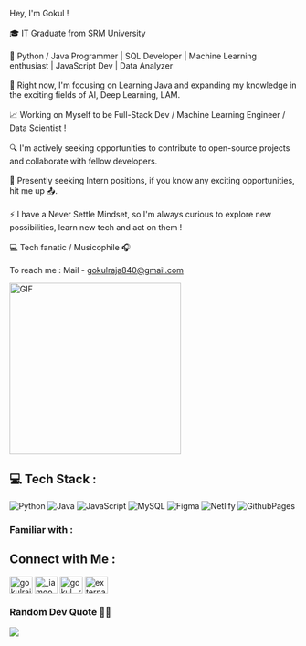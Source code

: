 Hey, I'm Gokul !<br><br> 🎓 IT Graduate from SRM University<br><br>🚀 Python / Java Programmer | SQL Developer | Machine Learning enthusiast | JavaScript Dev | Data Analyzer<br><br>📍 Right now, I'm focusing on Learning Java and expanding my knowledge in the exciting fields of AI, Deep Learning, LAM.<br><br>📈 Working on Myself to be Full-Stack Dev / Machine Learning Engineer / Data Scientist !<br><br>🔍 I'm actively seeking opportunities to contribute to open-source projects and collaborate with fellow developers.<br><br>🔎 Presently seeking Intern positions, if you know any exciting opportunities, hit me up 📤.<br><br>⚡ I have a Never Settle Mindset, so I'm always curious to explore new possibilities, learn new tech and act on them !<br><br>💻 Tech fanatic / Musicophile 🎧<br><br>To reach me : Mail - gokulraja840@gmail.com

 <img align="center" alt="GIF" src="https://github.com/Gokul-Raja84/Gokul-Raja84/blob/main/dev%20code.gif?raw=true" width="300" height="300" />



## 💻 Tech Stack :
![Python](https://img.shields.io/badge/python-3670A0?style=for-the-badge&logo=python&logoColor=ffdd54) ![Java](https://img.shields.io/badge/java-%23ED8B00.svg?style=for-the-badge&logo=openjdk&logoColor=white) ![JavaScript](https://img.shields.io/badge/javascript-%23323330.svg?style=for-the-badge&logo=javascript&logoColor=%23F7DF1E) ![MySQL](https://img.shields.io/badge/mysql-%2300000f.svg?style=for-the-badge&logo=mysql&logoColor=white) ![Figma](https://img.shields.io/badge/figma-%23F24E1E.svg?style=for-the-badge&logo=figma&logoColor=white) ![Netlify](https://img.shields.io/badge/netlify-%23000000.svg?style=for-the-badge&logo=netlify&logoColor=#00C7B7) ![GithubPages](https://img.shields.io/badge/github-121013?style=for-the-badge&logo=github&logoColor=white)


### Familiar with :

<h2 align="left">Connect with Me :</h2>
<p align="left">
<a href="https://linkedin.com/in/gokulraja84" target="blank"><img align="center" src="https://raw.githubusercontent.com/rahuldkjain/github-profile-readme-generator/master/src/images/icons/Social/linked-in-alt.svg" alt="gokulraja84" height="30" width="40" /></a>
<a href="https://twitter.com/_iamgokulraja_" target="blank"><img align="center" src="https://raw.githubusercontent.com/rahuldkjain/github-profile-readme-generator/master/src/images/icons/Social/twitter.svg" alt="_iamgokulraja_" height="30" width="40" /></a>
<a href="https://instagram.com/gokul._raja._" target="blank"><img align="center" src="https://raw.githubusercontent.com/rahuldkjain/github-profile-readme-generator/master/src/images/icons/Social/instagram.svg" alt="gokul._raja._" height="30" width="40" /></a>
<a href="https://gokul-raja84.github.io/My-Resume/" target="_blank"><img align="center" width="40" height="30" src="https://img.icons8.com/external-flaticons-lineal-color-flat-icons/64/external-resume-recruitment-agency-flaticons-lineal-color-flat-icons-3.png" alt="external-resume-recruitment-agency-flaticons-lineal-color-flat-icons-3"/>
</a></p>


### Random Dev Quote 🧑‍💻
![](https://quotes-github-readme.vercel.app/api?type=horizontal&theme=radical)
